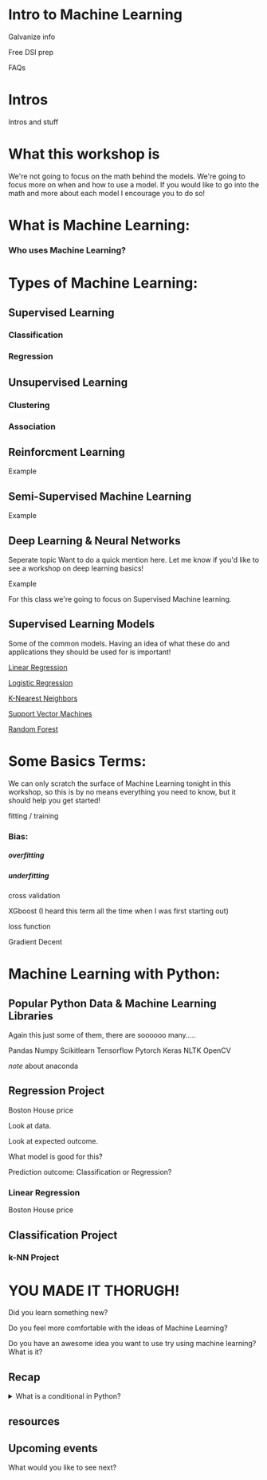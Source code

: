 # Intro to Machine Learning

Galvanize info

Free DSI prep

FAQs

# Intros

Intros and stuff


# What this workshop is

We're not going to focus on the math behind the models. We're going to focus more on when and how to use a model. If you would like to go into the math and more about each model I encourage you to do so!


# What is Machine Learning:


###  Who uses Machine Learning?




# Types of Machine Learning:


## Supervised Learning

### Classification

### Regression



## Unsupervised Learning

### Clustering 

### Association


## Reinforcment Learning

Example

## Semi-Supervised Machine Learning

Example

## Deep Learning & Neural Networks

Seperate topic Want to do a quick mention here. Let me know if you'd like to see a workshop on deep learning basics!

Example

For this class we're going to focus on Supervised Machine learning. 


## Supervised Learning Models

Some of the common models. Having an idea of what these do and applications they should be used for is important! 

[Linear Regression](https://en.wikipedia.org/wiki/Linear_regression)

[Logistic Regression](https://en.wikipedia.org/wiki/Logistic_regression)

[K-Nearest Neighbors](https://en.wikipedia.org/wiki/K-nearest_neighbors_algorithm)

[Support Vector Machines](https://en.wikipedia.org/wiki/Support-vector_machine)

[Random Forest](https://en.wikipedia.org/wiki/Random_forest)


# Some Basics Terms:

We can only scratch the surface of Machine Learning tonight in this workshop, so this is by no means everything you need to know, but it should help you get started!

fitting / training

### Bias:

##### overfitting

##### underfitting

cross validation

XGboost (I heard this term all the time when I was first starting out)

loss function

Gradient Decent


# Machine Learning with Python:

## Popular Python Data & Machine Learning Libraries

Again this just some of them, there are soooooo many.....



Pandas
Numpy
Scikitlearn
Tensorflow
Pytorch
Keras
NLTK
OpenCV



*note* about anaconda




## Regression Project

Boston House price

Look at data. 

Look at expected outcome.

What model is good for this?

Prediction outcome: Classification or Regression?


### Linear Regression

Boston House price


## Classification Project

### k-NN Project


# YOU MADE IT THORUGH!

Did you learn something new?

Do you feel more comfortable with the ideas of Machine Learning?

Do you have an awesome idea you want to use try using machine learning? What is it?


## Recap

<details>
  <summary>What is a conditional in Python?</summary>
  
 A way to check if data meets a certain condition or not. `if` `elif` `else`.
	
</details>


## resources





## Upcoming events

What would you like to see next?










